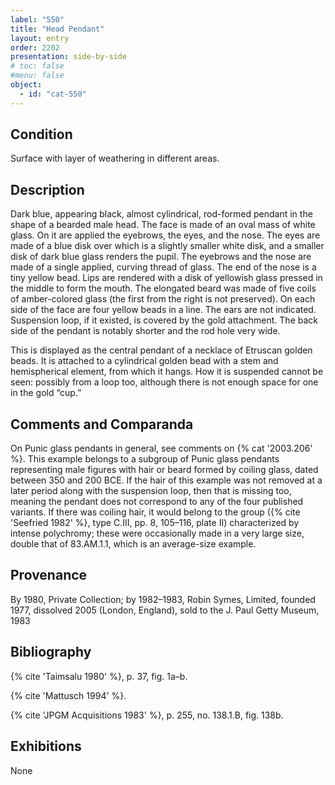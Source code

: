 ```yaml
---
label: "550"
title: "Head Pendant"
layout: entry
order: 2202
presentation: side-by-side
# toc: false
#menu: false 
object:
  - id: "cat-550"
---
```


## Condition

Surface with layer of weathering in different areas.

## Description

Dark blue, appearing black, almost cylindrical, rod-formed pendant in the shape of a bearded male head. The face is made of an oval mass of white glass. On it are applied the eyebrows, the eyes, and the nose. The eyes are made of a blue disk over which is a slightly smaller white disk, and a smaller disk of dark blue glass renders the pupil. The eyebrows and the nose are made of a single applied, curving thread of glass. The end of the nose is a tiny yellow bead. Lips are rendered with a disk of yellowish glass pressed in the middle to form the mouth. The elongated beard was made of five coils of amber-colored glass (the first from the right is not preserved). On each side of the face are four yellow beads in a line. The ears are not indicated. Suspension loop, if it existed, is covered by the gold attachment. The back side of the pendant is notably shorter and the rod hole very wide.

This is displayed as the central pendant of a necklace of Etruscan golden beads. It is attached to a cylindrical golden bead with a stem and hemispherical element, from which it hangs. How it is suspended cannot be seen: possibly from a loop too, although there is not enough space for one in the gold “cup.”

## Comments and Comparanda

On Punic glass pendants in general, see comments on {% cat '2003.206' %}. This example belongs to a subgroup of Punic glass pendants representing male figures with hair or beard formed by coiling glass, dated between 350 and 200 BCE. If the hair of this example was not removed at a later period along with the suspension loop, then that is missing too, meaning the pendant does not correspond to any of the four published variants. If there was coiling hair, it would belong to the group ({% cite 'Seefried 1982' %}, type C.III, pp. 8, 105–116, plate II) characterized by intense polychromy; these were occasionally made in a very large size, double that of 83.AM.1.1, which is an average-size example.

## Provenance

By 1980, Private Collection; by 1982–1983, Robin Symes, Limited, founded 1977, dissolved 2005 (London, England), sold to the J. Paul Getty Museum, 1983

## Bibliography

{% cite 'Taimsalu 1980' %}, p. 37, fig. 1a–b.

{% cite 'Mattusch 1994' %}.

{% cite 'JPGM Acquisitions 1983' %}, p. 255, no. 138.1.B, fig. 138b.

## Exhibitions

None
